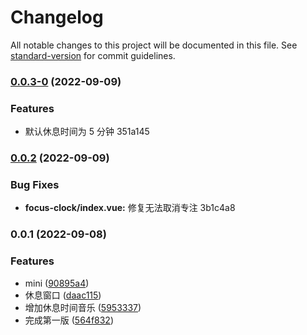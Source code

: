 # Changelog

All notable changes to this project will be documented in this file. See [standard-version](https://github.com/conventional-changelog/standard-version) for commit guidelines.

### [0.0.3-0](///compare/v0.0.2...v0.0.3-0) (2022-09-09)


### Features

* 默认休息时间为 5 分钟 351a145

### [0.0.2](///compare/v0.0.1...v0.0.2) (2022-09-09)


### Bug Fixes

* **focus-clock/index.vue:** 修复无法取消专注 3b1c4a8

### 0.0.1 (2022-09-08)


### Features

* mini ([90895a4](https://github.com/Layouwen/little-helper/commit/90895a4177d0361313a8cc62096dd30c51e8312d))
* 休息窗口 ([daac115](https://github.com/Layouwen/little-helper/commit/daac115856aeff011a89b8d31940078ad663e1a3))
* 增加休息时间音乐 ([5953337](https://github.com/Layouwen/little-helper/commit/59533371c066cd6084a9962289a00160edc5a458))
* 完成第一版 ([564f832](https://github.com/Layouwen/little-helper/commit/564f8324cddd81549e6bfe86cbc5c15da3332446))
